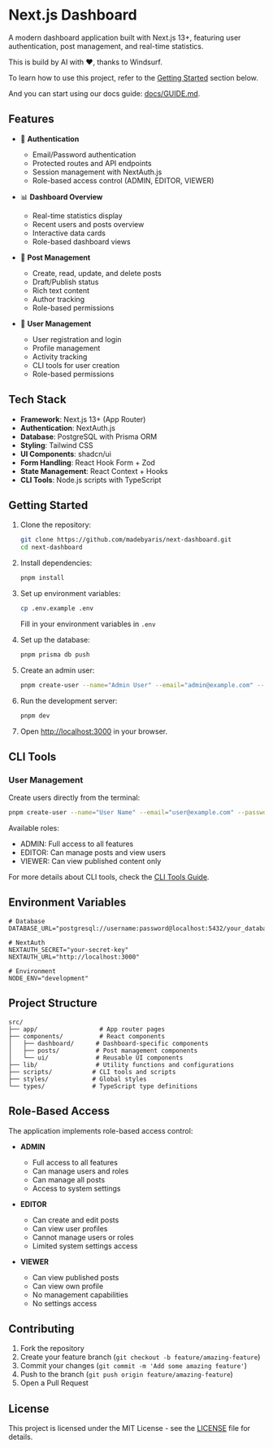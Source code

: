 # Next.js Dashboard

A modern dashboard application built with Next.js 13+, featuring user authentication, post management, and real-time statistics.

This is build by AI with ❤️, thanks to Windsurf.

To learn how to use this project, refer to the [Getting Started](#getting-started) section below.

And you can start using our docs guide:
[docs/GUIDE.md](docs/GUIDE.md).

## Features

- 🔐 **Authentication**
  - Email/Password authentication
  - Protected routes and API endpoints
  - Session management with NextAuth.js
  - Role-based access control (ADMIN, EDITOR, VIEWER)

- 📊 **Dashboard Overview**
  - Real-time statistics display
  - Recent users and posts overview
  - Interactive data cards
  - Role-based dashboard views

- 📝 **Post Management**
  - Create, read, update, and delete posts
  - Draft/Publish status
  - Rich text content
  - Author tracking
  - Role-based permissions

- 👥 **User Management**
  - User registration and login
  - Profile management
  - Activity tracking
  - CLI tools for user creation
  - Role-based permissions

## Tech Stack

- **Framework**: Next.js 13+ (App Router)
- **Authentication**: NextAuth.js
- **Database**: PostgreSQL with Prisma ORM
- **Styling**: Tailwind CSS
- **UI Components**: shadcn/ui
- **Form Handling**: React Hook Form + Zod
- **State Management**: React Context + Hooks
- **CLI Tools**: Node.js scripts with TypeScript

## Getting Started

1. Clone the repository:
   ```bash
   git clone https://github.com/madebyaris/next-dashboard.git
   cd next-dashboard
   ```

2. Install dependencies:
   ```bash
   pnpm install
   ```

3. Set up environment variables:
   ```bash
   cp .env.example .env
   ```
   Fill in your environment variables in `.env`

4. Set up the database:
   ```bash
   pnpm prisma db push
   ```

5. Create an admin user:
   ```bash
   pnpm create-user --name="Admin User" --email="admin@example.com" --password="admin123" --role="ADMIN"
   ```

6. Run the development server:
   ```bash
   pnpm dev
   ```

7. Open [http://localhost:3000](http://localhost:3000) in your browser.

## CLI Tools

### User Management

Create users directly from the terminal:

```bash
pnpm create-user --name="User Name" --email="user@example.com" --password="password" --role="ROLE"
```

Available roles:
- ADMIN: Full access to all features
- EDITOR: Can manage posts and view users
- VIEWER: Can view published content only

For more details about CLI tools, check the [CLI Tools Guide](docs/GUIDE.md#cli-tools).

## Environment Variables

```env
# Database
DATABASE_URL="postgresql://username:password@localhost:5432/your_database_name"

# NextAuth
NEXTAUTH_SECRET="your-secret-key"
NEXTAUTH_URL="http://localhost:3000"

# Environment
NODE_ENV="development"
```

## Project Structure

```
src/
├── app/                 # App router pages
├── components/          # React components
│   ├── dashboard/      # Dashboard-specific components
│   ├── posts/          # Post management components
│   └── ui/             # Reusable UI components
├── lib/                # Utility functions and configurations
├── scripts/           # CLI tools and scripts
├── styles/            # Global styles
└── types/             # TypeScript type definitions
```

## Role-Based Access

The application implements role-based access control:

- **ADMIN**
  - Full access to all features
  - Can manage users and roles
  - Can manage all posts
  - Access to system settings

- **EDITOR**
  - Can create and edit posts
  - Can view user profiles
  - Cannot manage users or roles
  - Limited system settings access

- **VIEWER**
  - Can view published posts
  - Can view own profile
  - No management capabilities
  - No settings access

## Contributing

1. Fork the repository
2. Create your feature branch (`git checkout -b feature/amazing-feature`)
3. Commit your changes (`git commit -m 'Add some amazing feature'`)
4. Push to the branch (`git push origin feature/amazing-feature`)
5. Open a Pull Request

## License

This project is licensed under the MIT License - see the [LICENSE](LICENSE) file for details.
